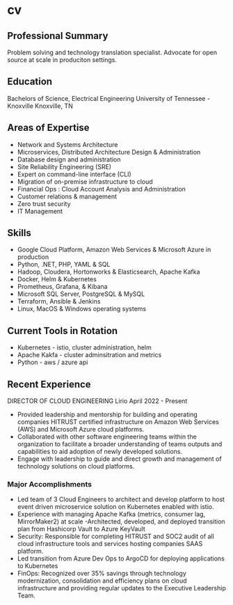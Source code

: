 # cv

## Professional Summary
Problem solving and technology translation specialist. Advocate for open source at scale in produciton settings.

## Education
Bachelors of Science, Electrical Engineering
University of Tennessee - Knoxville
Knoxville, TN

## Areas of Expertise

- Network and Systems Architecture
- Microservices, Distributed Architecture Design & Administration
- Database design and administration
- Site Reliability Engineering (SRE)
- Expert on command-line interface (CLI)
- Migration of on-premise infrastructure to cloud
- Financial Ops : Cloud Account Analysis and Administration
- Customer relations & management
- Zero trust security
- IT Management

## Skills
- Google Cloud Platform, Amazon Web Services & Microsoft Azure in production
- Python, .NET, PHP, YAML & SQL
- Hadoop, Cloudera, Hortonworks & Elasticsearch, Apache Kafka
- Docker, Helm & Kubernetes
- Prometheus, Grafana, & Kibana
- Microsoft SQL Server, PostgreSQL & MySQL
- Terraform, Ansible & Jenkins
- Linux, MacOS & Windows operating systems

## Current Tools in Rotation
- Kubernetes - istio, cluster administration, helm
- Apache Kakfa - cluster adminsitration and metrics
- Python - aws / azure api

## Recent Experience
DIRECTOR OF CLOUD ENGINEERING
Lirio
April  2022 - Present
- Provided leadership and mentorship for building and operating companies HITRUST certified infrastructure on Amazon Web Services (AWS) and Microsoft Azure cloud platforms.
- Collaborated with other software engineering teams within the organization to facilitate a broader understanding of teams outputs and  capabilities to aid adoption of newly developed solutions.
- Engage with leadership to guide and direct  growth and management of technology solutions on cloud platforms.
### Major Accomplishments
- Led team of 3 Cloud Engineers to architect and develop platform to host event driven microservice  solution on Kubernetes enabled with  istio.
- Experience with managing Apache Kafka (metrics, consumer lag, MirrorMaker2) at scale
-Architected, developed, and deployed transition plan from Hashicorp Vault to Azure KeyVault
- Security: Responsible for completing HITRUST and SOC2 audit of all cloud infrastructure tools and services hosting companies SAAS platform.
- Led transition from Azure Dev Ops to ArgoCD for deploying applications to Kubernetes
- FinOps: Recognized over 35% savings through technology modernization, consolidation and efficiency plans on cloud infrastructure and providing regular updates to the Executive Leadership Team.




